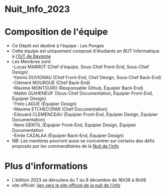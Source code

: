 # Nuit_Info_2023
<h1> Composition de l'équipe </h1>
<ul>
  <li>
    Ce Dépôt est destiné à l'équipe : Les Ponges 
  </li>
  <li> Cette équipe est uniquement composé d'étudiants en BUT Informatique à 
    <a href="https://www.iutbayonne.univ-pau.fr/">l'IUT de Bayonne</a></li>
  <li> Les Membres sont:  </br>
  -Lucas MARROT (Chef d'équipe, Sous-Chef Front-End, Sous-Chef Design) </br>
  -Yannis DUVIGNAU (Chef Front-End, Chef Design, Sous-Chef Back-End) </br>
  -Clément MOURGUE (Chef Back-End) </br>
  -Maxime MONTOURO (Responsable Github, Équipier Back-End) </br>
  -Mattin GUIHENEUF (Sous-Chef Documentation, Équipier Front-End, Équipier Design) </br>
  -Théo LAGUE (Équipier Design)</br>
  -Maxime ETCHECOPAR (Chef Documentation) </br>
  -Edouard CLEMENCEAU (Équipier Front-End, Équipier Design, Équipier Documentation) </br>
  -Remi GENTIL (Équipier Front-End, Équipier Design, Équipier Documentation</br> 
  -Émile CAZALAA (Équipier Back-End, Équipier Design) </br>
  </li>
  <li>
    NB: Les membres pourront aussi se concentrer sur certains des défis proposés par les commanditaires de la <a href="https://www.nuitdelinfo.com/"> Nuit de l'info </a> </br>
  </li>
</ul>

<h1> Plus d'informations</h1>
<ul>
  <li>
    L'édition 2023 se déroulera du 7 au 8 décembre de 16h38 à 8h06
  </li>
  <li> site officiel:  
  <a href="https://www.nuitdelinfo.com/"> lien vers le site officiel de la nuit de l'info </a>    
  </li>
</ul>
